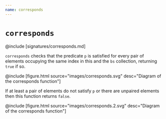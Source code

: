 ```yaml
---
name: corresponds
---
```


# `corresponds`

@include [signatures/corresponds.md]

`corresponds` checks that the predicate `p` is satisfied for every pair of elements occupying the same
index in this and the `bs` collection, returning `true` if so.

@include [figure.html source="images/corresponds.svg" desc="Diagram of the corresponds function"]

If at least a pair of elements do not satisfy `p` or there are unpaired elements then this function
returns `false`.

@include [figure.html source="images/corresponds.2.svg" desc="Diagram of the corresponds function"]
